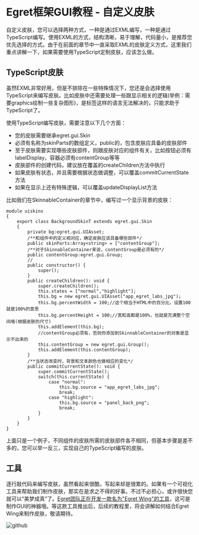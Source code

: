 Egret框架GUI教程 - 自定义皮肤
===============

自定义皮肤，您可以选择两种方式，一种是通过EXML编写，一种是通过TypeScript编写。使用EXML的方式，结构清晰，易于理解，代码量小，是推荐您优先选择的方式。由于在前面的章节中一直采取EXML的皮肤定义方式，这里我们重点讲解一下，如果需要使用TypeScript定制皮肤，应该怎么做。

TypeScript皮肤
---------------------

虽然EXML非常好用，但是不排除在一些特殊情况下，您还是会选择使用TypeScript来编写皮肤。比如皮肤中还需要处理一些跟显示相关的逻辑(举例：需要graphics绘制一些复杂图形)，是标签这样的语言无法解决的，只能求助于TypeScript了。

使用TypeScript编写皮肤，需要注意以下几个方面：

* 您的皮肤需要继承egret.gui.Skin
* 必须有名称为skinParts的数组定义，public的，包含皮肤应具备的皮肤部件
* 至于皮肤需要实现哪些皮肤部件，则跟皮肤对应的组件有关，比如按钮必须有labelDisplay，容器必须有contentGroup等等
* 皮肤部件的创建代码，建议放在覆盖的createChildren方法中执行
* 如果皮肤有状态，并且需要根据状态做调整，可以覆盖commitCurrentState方法
* 如果在显示上还有特殊逻辑，可以覆盖updateDisplayList方法

比如我们在SkinnableContainer的章节中，编写过一个显示背景的皮肤：

```
module uiskins
{
    export class BackgroundSkinT extends egret.gui.Skin
    {
        private bg:egret.gui.UIAsset;
        /**和组件中的定义相对应，确定皮肤应该具备哪些部件*/
        public skinParts:Array<string> = ["contentGroup"];
        /**对于SkinnableContainer来说，contentGroup是必须有的*/
        public contentGroup:egret.gui.Group;
        //
        public constructor() {
            super();
        }
        public createChildren(): void {
            super.createChildren();
            this.states = ["normal","highlight"];
            this.bg = new egret.gui.UIAsset("app_egret_labs_jpg");
            this.bg.percentWidth = 100;//这个相当于HTML中的百分比，设置100就是100%的意思
            this.bg.percentHeight = 100;//宽和高都是100%，也就是充满整个空间咯(根据皮肤的尺寸)
            this.addElement(this.bg);
            //contentGroup必须有，否则你添加到SkinnableContainer的对象是显示不出来的
            this.contentGroup = new egret.gui.Group();
            this.addElement(this.contentGroup);
        }
        /**当状态改变时，背景和文本颜色也做相应的变化*/
        public commitCurrentState(): void {
            super.commitCurrentState();
            switch(this.currentState) {
                case "normal":
                    this.bg.source = "app_egret_labs_jpg";
                    break;
                case "highlight":
                    this.bg.source = "panel_back_png";
                    break;
            }
        }
    }
}
```

上面只是一个例子，不同组件的皮肤所需的皮肤部件各不相同，但基本步骤是差不多的，您可以举一反三，实现自己的TypeScript编写的皮肤。

工具
---------------------

逐行敲代码来编写皮肤，虽然看起来很酷，写起来却是很累的。如果有一个可视化工具来帮助我们制作皮肤，那实在是求之不得的好事。不过不必担心，或许很快您就可以“美梦成真”了。[Egret团队正在开发一款名为"Egret Wing"的工具](http://bbs.egret-labs.org/forum.php?mod=viewthread&tid=188&highlight=wing)，这可是制作GUI的神器哦。等这款工具推出后，后续的教程里，将会讲解如何结合Egret Wing来制作皮肤，敬请期待。

![github](https://raw.githubusercontent.com/NeoGuo/html5-documents/master/egret-gui/images/wing_logo.jpg "Egret")